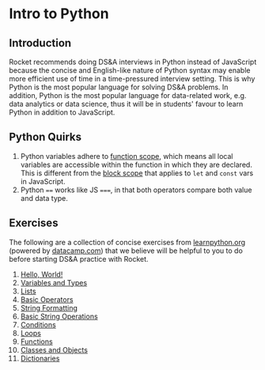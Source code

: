 # Intro to Python

## Introduction

Rocket recommends doing DS&A interviews in Python instead of JavaScript because the concise and English-like nature of Python syntax may enable more efficient use of time in a time-pressured interview setting. This is why Python is the most popular language for solving DS&A problems. In addition, Python is the most popular language for data-related work, e.g. data analytics or data science, thus it will be in students' favour to learn Python in addition to JavaScript.

## Python Quirks

1. Python variables adhere to [function scope](https://www.w3schools.com/python/python_scope.asp), which means all local variables are accessible within the function in which they are declared. This is different from the [block scope](https://dev.to/sandy8111112004/javascript-introduction-to-scope-function-scope-block-scope-d11#:~:text=A%20block%20scope%20is%20the,only%20within%20the%20corresponding%20block.) that applies to `let` and `const` vars in JavaScript.
2. Python `==` works like JS `===`, in that both operators compare both value and data type.

## Exercises

The following are a collection of concise exercises from [learnpython.org](https://learnpython.org) \(powered by [datacamp.com](https://datacamp.com)\) that we believe will be helpful to you to do before starting DS&A practice with Rocket.

1. [Hello, World!](https://www.learnpython.org/en/Hello%2C_World%21)
2. [Variables and Types](https://www.learnpython.org/en/Variables_and_Types)
3. [Lists](https://www.learnpython.org/en/Lists)
4. [Basic Operators](https://www.learnpython.org/en/Basic_Operators)
5. [String Formatting](https://www.learnpython.org/en/String_Formatting)
6. [Basic String Operations](https://www.learnpython.org/en/Basic_String_Operations)
7. [Conditions](https://www.learnpython.org/en/Conditions)
8. [Loops](https://www.learnpython.org/en/Loops)
9. [Functions](https://www.learnpython.org/en/Functions)
10. [Classes and Objects](https://www.learnpython.org/en/Classes_and_Objects)
11. [Dictionaries](https://www.learnpython.org/en/Dictionaries)
